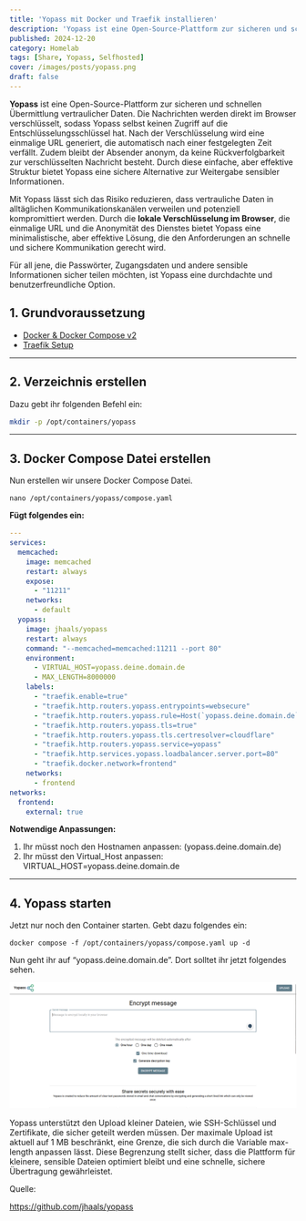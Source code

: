 ```yaml
---
title: 'Yopass mit Docker und Traefik installieren'
description: 'Yopass ist eine Open-Source-Plattform zur sicheren und schnellen Übermittlung vertraulicher Daten.'
published: 2024-12-20
category: Homelab
tags: [Share, Yopass, Selfhosted]
cover: /images/posts/yopass.png
draft: false
---
```


**Yopass** ist eine Open-Source-Plattform zur sicheren und schnellen Übermittlung vertraulicher Daten. Die Nachrichten werden direkt im Browser verschlüsselt, sodass Yopass selbst keinen Zugriff auf die Entschlüsselungsschlüssel hat. Nach der Verschlüsselung wird eine einmalige URL generiert, die automatisch nach einer festgelegten Zeit verfällt. Zudem bleibt der Absender anonym, da keine Rückverfolgbarkeit zur verschlüsselten Nachricht besteht. Durch diese einfache, aber effektive Struktur bietet Yopass eine sichere Alternative zur Weitergabe sensibler Informationen.

Mit Yopass lässt sich das Risiko reduzieren, dass vertrauliche Daten in alltäglichen Kommunikationskanälen verweilen und potenziell kompromittiert werden. Durch die **lokale Verschlüsselung im Browser**, die einmalige URL und die Anonymität des Dienstes bietet Yopass eine minimalistische, aber effektive Lösung, die den Anforderungen an schnelle und sichere Kommunikation gerecht wird.

Für all jene, die Passwörter, Zugangsdaten und andere sensible Informationen sicher teilen möchten, ist Yopass eine durchdachte und benutzerfreundliche Option.

## 1. Grundvoraussetzung

- [Docker & Docker Compose v2](/posts/server-setup#5-docker-und-docker-compose)
- [Traefik Setup](/posts/traefik)

---

## 2. Verzeichnis erstellen

Dazu gebt ihr folgenden Befehl ein:
```bash
mkdir -p /opt/containers/yopass
```

---

## 3. Docker Compose Datei erstellen

Nun erstellen wir unsere Docker Compose Datei.
```shell
nano /opt/containers/yopass/compose.yaml
```

**Fügt folgendes ein:**

```yaml title="compose.yml" 
---
services:
  memcached:
    image: memcached
    restart: always
    expose:
      - "11211"
    networks:
      - default
  yopass:
    image: jhaals/yopass
    restart: always
    command: "--memcached=memcached:11211 --port 80"
    environment:
      - VIRTUAL_HOST=yopass.deine.domain.de
      - MAX_LENGTH=8000000
    labels:
      - "traefik.enable=true"
      - "traefik.http.routers.yopass.entrypoints=websecure"
      - "traefik.http.routers.yopass.rule=Host(`yopass.deine.domain.de`)"
      - "traefik.http.routers.yopass.tls=true"
      - "traefik.http.routers.yopass.tls.certresolver=cloudflare"
      - "traefik.http.routers.yopass.service=yopass"
      - "traefik.http.services.yopass.loadbalancer.server.port=80"
      - "traefik.docker.network=frontend"
    networks:
      - frontend
networks:
  frontend:
    external: true
```


**Notwendige Anpassungen:**

1. Ihr müsst noch den Hostnamen anpassen: (yopass.deine.domain.de)
2. Ihr müsst den Virtual_Host anpassen: VIRTUAL_HOST=yopass.deine.domain.de

---

## 4. Yopass starten

Jetzt nur noch den Container starten. Gebt dazu folgendes ein:

```shell
docker compose -f /opt/containers/yopass/compose.yaml up -d
```


Nun geht ihr auf “yopass.deine.domain.de”. Dort solltet ihr jetzt folgendes sehen.

![yopass](./yopass2.png)

Yopass unterstützt den Upload kleiner Dateien, wie SSH-Schlüssel und Zertifikate, die sicher geteilt werden müssen. Der maximale Upload ist aktuell auf 1 MB beschränkt, eine Grenze, die sich durch die Variable max-length anpassen lässt. Diese Begrenzung stellt sicher, dass die Plattform für kleinere, sensible Dateien optimiert bleibt und eine schnelle, sichere Übertragung gewährleistet.

Quelle:

https://github.com/jhaals/yopass